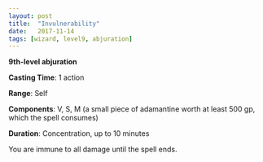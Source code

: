 ```yaml
---
layout: post
title:  "Invulnerability"
date:   2017-11-14
tags: [wizard, level9, abjuration]
---
```


**9th-level abjuration**

**Casting Time**: 1 action

**Range**: Self

**Components**: V, S, M (a small piece of adamantine worth at least 500 gp, which the spell consumes)

**Duration**: Concentration, up to 10 minutes

You are immune to all damage until the spell ends.
